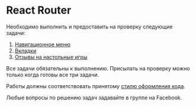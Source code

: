 React Router
===

Необходимо выполнить и предоставить на проверку следующие задачи:

1. [Навигационное меню](./menu/)
2. [Вкладки](./tabs/)
3. [Отзывы на настольные игры](./breadcrumbs/)

Все задачи обязательны к выполнению. Присылать на проверку можно только когда готовы все три задачи.

Работы должны соответствовать принятому [стилю оформления кода](https://netology-university.bitbucket.io/codestyle/).

Любые вопросы по решению задач задавайте в группе на Facebook.